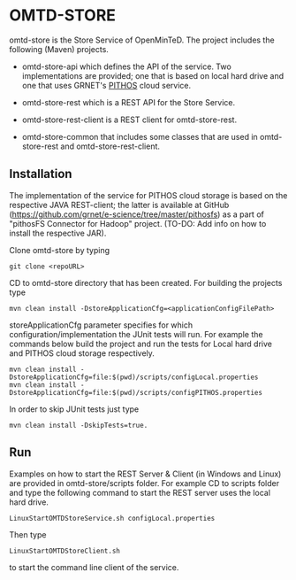# OMTD-STORE #

omtd-store is the Store Service of OpenMinTeD. The project includes the following (Maven) projects.	

  * omtd-store-api which defines the API of the service. Two implementations are provided; one that is based on local hard drive and one that uses GRNET's [PITHOS](https://okeanos.grnet.gr/services/pithos/) cloud service.
  
  * omtd-store-rest which is a REST API for the Store Service.

  * omtd-store-rest-client is a REST client for omtd-store-rest.

  * omtd-store-common that includes some classes that are used in omtd-store-rest and omtd-store-rest-client.   

## Installation ##

The implementation of the service for PITHOS cloud storage is based on the respective JAVA REST-client; the latter  is available at GitHub (https://github.com/grnet/e-science/tree/master/pithosfs) as a part of "pithosFS Connector for Hadoop" project. (TO-DO: Add info on how to install the respective JAR).
   
Clone omtd-store by typing
  
```
git clone <repoURL>
```


CD to omtd-store directory that has been created. For building the projects type

```
mvn clean install -DstoreApplicationCfg=<applicationConfigFilePath>
```


storeApplicationCfg parameter specifies for which configuration/implementation the JUnit tests will run. For example the commands below build the project and run the tests for Local hard drive and PITHOS cloud storage respectively. 
  
```
mvn clean install -DstoreApplicationCfg=file:$(pwd)/scripts/configLocal.properties
mvn clean install -DstoreApplicationCfg=file:$(pwd)/scripts/configPITHOS.properties
```  

In order to skip JUnit tests just type 

```
mvn clean install -DskipTests=true.
```


## Run ##

Examples on how to start the REST Server & Client (in Windows and Linux) are provided in omtd-store/scripts folder. For example CD to scripts folder and type the following command to start the REST server uses the local
hard drive.  

```
LinuxStartOMTDStoreService.sh configLocal.properties
```

Then type  

```
LinuxStartOMTDStoreClient.sh
```

to start the command line client of the service.
 
 
